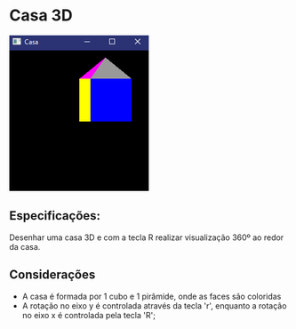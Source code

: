 # Casa 3D

![Casa](https://github.com/marcio-henrique/computacao-grafica/blob/main/imgs/casa.png)

## Especificações:

Desenhar uma casa 3D e com a tecla R realizar visualização 360º ao redor da casa.

## Considerações

- A casa é formada por 1 cubo e 1 pirâmide, onde as faces são coloridas
- A rotação no eixo y é controlada através da tecla 'r',
  enquanto a rotação no eixo x é controlada pela tecla 'R';

